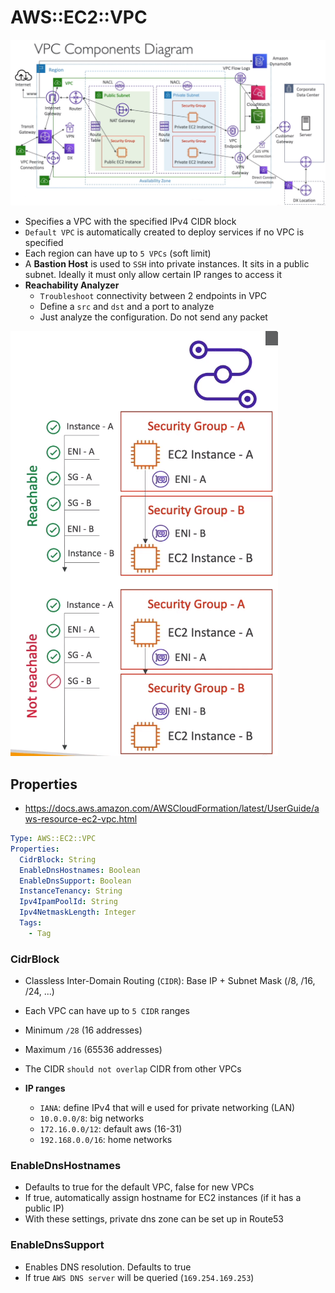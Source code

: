 # AWS::EC2::VPC

![VPC](.images/vpc.png)

- Specifies a VPC with the specified IPv4 CIDR block
- `Default VPC` is automatically created to deploy services if no VPC is specified
- Each region can have up to `5 VPCs` (soft limit)
- A **Bastion Host** is used to `SSH` into private instances. It sits in a public subnet. Ideally it must only allow certain IP ranges to access it
- **Reachability Analyzer**
  - `Troubleshoot` connectivity between 2 endpoints in VPC
  - Define a `src` and `dst` and a port to analyze
  - Just analyze the configuration. Do not send any packet

![Reachability Analyzer](.images/vpc-reachability-analyzer.png)

## Properties

- <https://docs.aws.amazon.com/AWSCloudFormation/latest/UserGuide/aws-resource-ec2-vpc.html>

```yaml
Type: AWS::EC2::VPC
Properties:
  CidrBlock: String
  EnableDnsHostnames: Boolean
  EnableDnsSupport: Boolean
  InstanceTenancy: String
  Ipv4IpamPoolId: String
  Ipv4NetmaskLength: Integer
  Tags:
    - Tag
```

### CidrBlock

- Classless Inter-Domain Routing (`CIDR`): Base IP + Subnet Mask (/8, /16, /24, ...)

- Each VPC can have up to `5 CIDR` ranges
- Minimum `/28` (16 addresses)
- Maximum `/16` (65536 addresses)
- The CIDR `should not overlap` CIDR from other VPCs

- **IP ranges**
  - `IANA`: define IPv4 that will e used for private networking (LAN)
  - `10.0.0.0/8`: big networks
  - `172.16.0.0/12`: default aws (16-31)
  - `192.168.0.0/16`: home networks

### EnableDnsHostnames

- Defaults to true for the default VPC, false for new VPCs
- If true, automatically assign hostname for EC2 instances (if it has a public IP)
- With these settings, private dns zone can be set up in Route53

### EnableDnsSupport

- Enables DNS resolution. Defaults to true
- If true `AWS DNS server` will be queried (`169.254.169.253`)
